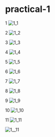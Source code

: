 # practical-1

1
![1_1](https://user-images.githubusercontent.com/112740723/194021927-befd8f72-8251-4cea-b553-631355264963.png)

2
![1_2](https://user-images.githubusercontent.com/112740723/194022271-4b9f7303-281b-461d-a96a-269a90b46ff9.png)

3
![1_3](https://user-images.githubusercontent.com/112740723/194022772-fc9d3a26-1f5d-4723-84ff-025cf36eb35c.png)

4
![1_4](https://user-images.githubusercontent.com/112740723/194023168-0dfd016d-93cb-4b48-97b5-b03f30491c31.png)

5
![1_5](https://user-images.githubusercontent.com/112740723/194023493-25aaa40b-0264-449f-8da0-d91db8498a42.png)

6
![1_6](https://user-images.githubusercontent.com/112740723/194023869-c3253cef-fa34-4e21-850b-0b257e426bdc.png)

7
![1_7](https://user-images.githubusercontent.com/112740723/194024241-2189ed24-28a6-4802-a07f-b048486de166.png)

8
![1_8](https://user-images.githubusercontent.com/112740723/194024659-a9be4d35-30fa-4b49-96c4-20ade2a09aea.png)

9
![1_9](https://user-images.githubusercontent.com/112740723/194025049-2dbe5e45-d6f7-4749-a0e8-a7f0915ace75.png)

10
![1_10](https://user-images.githubusercontent.com/112740723/194025107-9946c1ea-6e42-430e-a151-75a97e22a961.png)

11
![1_11](https://user-images.githubusercontent.com/112740723/194025154-43e4c4bd-3e5e-4751-81c4-d1f0c9666b96.png)


![1__11](https://user-images.githubusercontent.com/112740723/194025233-8fe631f2-fe1c-4a0f-83c2-f919438ee097.png)


